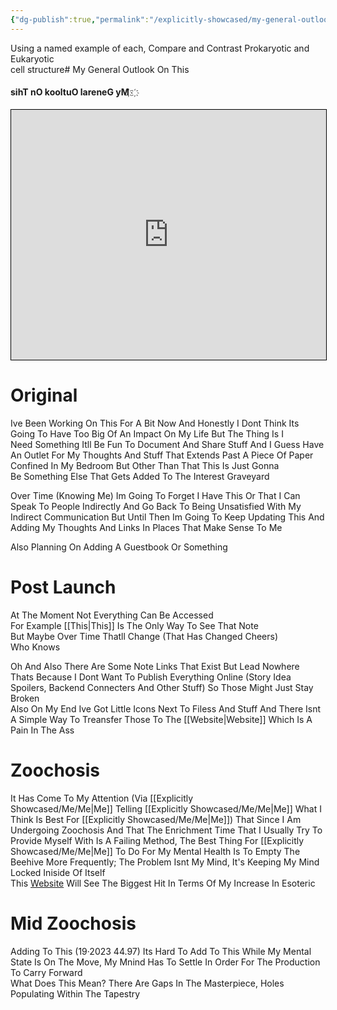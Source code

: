 ```yaml
---
{"dg-publish":true,"permalink":"/explicitly-showcased/my-general-outlook-on-this/","title":"Constant Comment","tags":["RandomThoughts","BrainDump","ThisMeansNothing","Tagless","ConstantComment","Rambles","MegaNote","Thoughts","IDontKnowWhatImSaying","Skull","ConcentrateddBrain"],"dgShowToc":true,"noteIcon":""}
---
```


Using a named example of each, Compare and Contrast Prokaryotic and Eukaryotic  
cell structure# My General Outlook On This

#### ‫‬‭‮‪‫‬‭‮҉   ‫‬‭‮҉‫‬‭‮‪‫‬‭‮ My General Outlook On This

<div><iframe allowfullscreen="" width="100%" height="400px" frameborder="1" name="myiFrame" style="border:1px #000 solid" src="https://plaza.one/" sandbox="allow-forms allow-modals allow-presentation allow-popups allow-same-origin allow-scripts"></iframe></div>

# Original

Ive Been Working On This For A Bit Now And Honestly I Dont Think Its Going To Have Too Big Of An Impact On My Life But The Thing Is I Need Something
Itll Be Fun To Document And Share Stuff And I Guess Have An Outlet For My Thoughts And Stuff That Extends Past A Piece Of Paper Confined In My Bedroom But Other Than That This Is Just Gonna Be Something Else That Gets Added To The Interest Graveyard

Over Time (Knowing Me) Im Going To Forget I Have This Or That I Can Speak To People Indirectly And Go Back To Being Unsatisfied With My Indirect Communication But Until Then Im Going To Keep Updating This And Adding My Thoughts And Links In Places That Make Sense To Me

Also Planning On Adding A Guestbook Or Something

# Post Launch

At The Moment Not Everything Can Be Accessed  
For Example [[This\|This]] Is The Only Way To See That Note  
But Maybe Over Time Thatll Change (That Has Changed Cheers)  
Who Knows

Oh And Also There Are Some Note Links That Exist But Lead Nowhere  
Thats Because I Dont Want To Publish Everything Online (Story Idea Spoilers, Backend Connecters And Other Stuff) So Those Might Just Stay Broken  
Also On My End Ive Got Little Icons Next To Filess And Stuff And There Isnt A Simple Way To Treansfer Those To The [[Website\|Website]] Which Is A Pain In The Ass

# Zoochosis

It Has Come To My Attention (Via [[Explicitly Showcased/Me/Me\|Me]] Telling [[Explicitly Showcased/Me/Me\|Me]] What I Think Is Best For [[Explicitly Showcased/Me/Me\|Me]]) That Since I Am Undergoing Zoochosis And That The Enrichment Time That I Usually Try To Provide Myself With Is A Failing Method, The Best Thing For [[Explicitly Showcased/Me/Me\|Me]] To Do For My Mental Health Is To Empty The Beehive More Frequently; The Problem Isnt My Mind, It's Keeping My Mind Locked Iniside Of Itself  
This [Website](https://my-mind-space.vercel.app/) Will See The Biggest Hit In Terms Of My Increase In Esoteric

# Mid Zoochosis

Adding To This (19·2023 44.97) Its Hard To Add To This While My Mental State Is On The Move, My Mnind Has To Settle In Order For The Production To Carry Forward  
What Does This Mean? There Are Gaps In The Masterpiece, Holes Populating Within The Tapestry